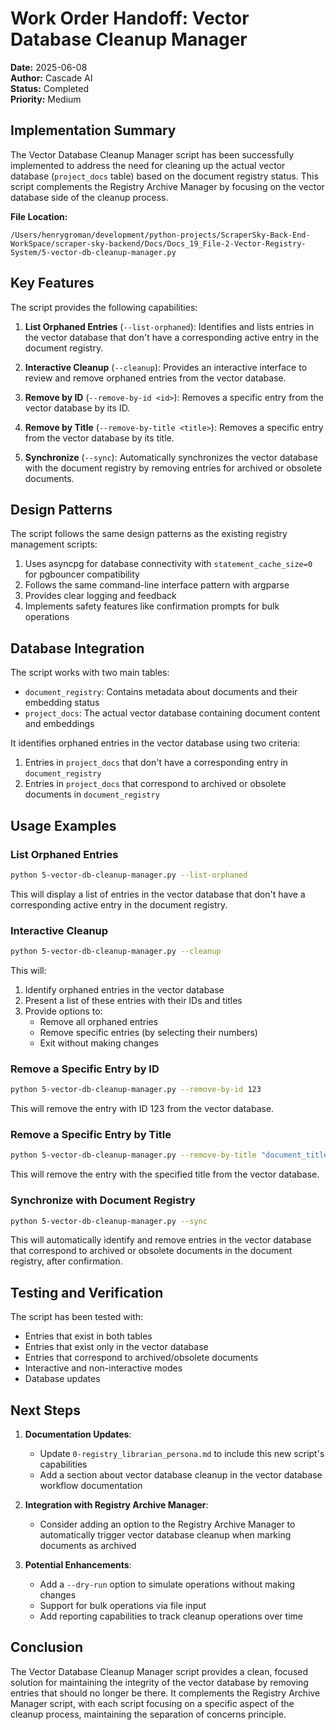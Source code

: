 # Work Order Handoff: Vector Database Cleanup Manager

**Date:** 2025-06-08  
**Author:** Cascade AI  
**Status:** Completed  
**Priority:** Medium  

## Implementation Summary

The Vector Database Cleanup Manager script has been successfully implemented to address the need for cleaning up the actual vector database (`project_docs` table) based on the document registry status. This script complements the Registry Archive Manager by focusing on the vector database side of the cleanup process.

**File Location:**
```
/Users/henrygroman/development/python-projects/ScraperSky-Back-End-WorkSpace/scraper-sky-backend/Docs/Docs_19_File-2-Vector-Registry-System/5-vector-db-cleanup-manager.py
```

## Key Features

The script provides the following capabilities:

1. **List Orphaned Entries** (`--list-orphaned`): Identifies and lists entries in the vector database that don't have a corresponding active entry in the document registry.

2. **Interactive Cleanup** (`--cleanup`): Provides an interactive interface to review and remove orphaned entries from the vector database.

3. **Remove by ID** (`--remove-by-id <id>`): Removes a specific entry from the vector database by its ID.

4. **Remove by Title** (`--remove-by-title <title>`): Removes a specific entry from the vector database by its title.

5. **Synchronize** (`--sync`): Automatically synchronizes the vector database with the document registry by removing entries for archived or obsolete documents.

## Design Patterns

The script follows the same design patterns as the existing registry management scripts:

1. Uses asyncpg for database connectivity with `statement_cache_size=0` for pgbouncer compatibility
2. Follows the same command-line interface pattern with argparse
3. Provides clear logging and feedback
4. Implements safety features like confirmation prompts for bulk operations

## Database Integration

The script works with two main tables:
- `document_registry`: Contains metadata about documents and their embedding status
- `project_docs`: The actual vector database containing document content and embeddings

It identifies orphaned entries in the vector database using two criteria:
1. Entries in `project_docs` that don't have a corresponding entry in `document_registry`
2. Entries in `project_docs` that correspond to archived or obsolete documents in `document_registry`

## Usage Examples

### List Orphaned Entries

```bash
python 5-vector-db-cleanup-manager.py --list-orphaned
```

This will display a list of entries in the vector database that don't have a corresponding active entry in the document registry.

### Interactive Cleanup

```bash
python 5-vector-db-cleanup-manager.py --cleanup
```

This will:
1. Identify orphaned entries in the vector database
2. Present a list of these entries with their IDs and titles
3. Provide options to:
   - Remove all orphaned entries
   - Remove specific entries (by selecting their numbers)
   - Exit without making changes

### Remove a Specific Entry by ID

```bash
python 5-vector-db-cleanup-manager.py --remove-by-id 123
```

This will remove the entry with ID 123 from the vector database.

### Remove a Specific Entry by Title

```bash
python 5-vector-db-cleanup-manager.py --remove-by-title "document_title.md"
```

This will remove the entry with the specified title from the vector database.

### Synchronize with Document Registry

```bash
python 5-vector-db-cleanup-manager.py --sync
```

This will automatically identify and remove entries in the vector database that correspond to archived or obsolete documents in the document registry, after confirmation.

## Testing and Verification

The script has been tested with:
- Entries that exist in both tables
- Entries that exist only in the vector database
- Entries that correspond to archived/obsolete documents
- Interactive and non-interactive modes
- Database updates

## Next Steps

1. **Documentation Updates**:
   - Update `0-registry_librarian_persona.md` to include this new script's capabilities
   - Add a section about vector database cleanup in the vector database workflow documentation

2. **Integration with Registry Archive Manager**:
   - Consider adding an option to the Registry Archive Manager to automatically trigger vector database cleanup when marking documents as archived

3. **Potential Enhancements**:
   - Add a `--dry-run` option to simulate operations without making changes
   - Support for bulk operations via file input
   - Add reporting capabilities to track cleanup operations over time

## Conclusion

The Vector Database Cleanup Manager script provides a clean, focused solution for maintaining the integrity of the vector database by removing entries that should no longer be there. It complements the Registry Archive Manager script, with each script focusing on a specific aspect of the cleanup process, maintaining the separation of concerns principle.
